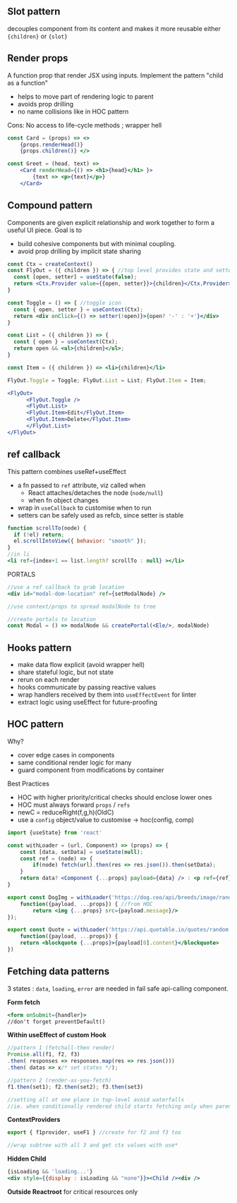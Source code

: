 ## Slot pattern

decouples component from its content and makes it more reusable
either `{children}` or `{slot}`

## Render props

A function prop that render JSX using inputs. Implement the pattern "child as a function"
- helps to move part of rendering logic to parent
- avoids prop drilling
- no name collisions like in HOC pattern

Cons: No access to life-cycle methods ; wrapper hell

```jsx
const Card = (props) => <>
	{props.renderHead()}
	{props.children()} </>

const Greet = (head, text) => 
	<Card renderHead={() => <h1>{head}</h1> }>
		{text => <p>{text}</p>}
	</Card>
```

## Compound pattern

Components are given explicit relationship and work together to form a useful UI piece. 
Goal is to 
- build cohesive components but with minimal coupling.
- avoid prop drilling by implicit state sharing

```jsx
const Ctx = createContext()
const FlyOut = ({ children }) => { //top level provides state and setter
  const [open, setter] = useState(false);
  return <Ctx.Provider value={{open, setter}}>{children}</Ctx.Provider>
}

const Toggle = () => { //toggle icon
  const { open, setter } = useContext(Ctx);
  return <div onClick={() => setter(!open)}>{open? '-' : '+'}</div>
}

const List = ({ children }) => {
  const { open } = useContext(Ctx);
  return open && <ul>{children}</ul>;
}

const Item = ({ children }) => <li>{children}</li>

FlyOut.Toggle = Toggle; FlyOut.List = List; FlyOut.Item = Item;
```

```jsx
<FlyOut>
      <FlyOut.Toggle />
      <FlyOut.List>
      <FlyOut.Item>Edit</FlyOut.Item>
      <FlyOut.Item>Delete</FlyOut.Item>
      </FlyOut.List>
</FlyOut>
```


## ref callback

This pattern combines useRef+useEffect

- a fn passed to `ref` attribute, viz called when 
	- React attaches/detaches the node (`node/null`) 
	- when fn object changes
- wrap in `useCallback` to customise when to run
- setters can be safely used as refcb, since setter is stable

```jsx
function scrollTo(node) {
  if (!el) return;
  el.scrollIntoView({ behavior: "smooth" });
}
//in li
<li ref={index+1 == list.length? scrollTo : null} ></li>
```

PORTALS
```jsx
//use a ref callback to grab location
<div id="modal-dom-location" ref={setModalNode} />

//use context/props to spread modalNode to tree

//create portals to location
const Modal = () => modalNode && createPortal(<Ele/>, modalNode)
```

## Hooks pattern

- make data flow explicit (avoid wrapper hell)
- share stateful logic, but not state
- rerun on each render
- hooks communicate by passing reactive values
- wrap handlers received by them into `useEffectEvent` for linter
- extract logic using useEffect for future-proofing




## HOC pattern

Why?
- cover edge cases in components
- same conditional render logic for many
- guard component from modifications by container

Best Practices
- HOC with higher priority/critical checks should enclose lower ones
- HOC must always forward `props` / `refs`
- newC = reduceRight(f,g,h)(OldC)
- use a `config` object/value to customise -> hoc(config, comp)

```jsx
import {useState} from 'react'

const withLoader = (url, Component) => (props) => {
	const [data, setData] = useState(null);
	const ref = (node) => {
		if(node) fetch(url).then(res => res.json()).then(setData);
	}
	return data? <Component {...props} payload={data} /> : <p ref={ref}>Loading ....</p>
}

export const DogImg = withLoader('https://dog.ceo/api/breeds/image/random', 
	function({payload, ...props}) { //from HOC
		return <img {...props} src={payload.message}/>
});

export const Quote = withLoader('https://api.quotable.io/quotes/random', 
	function({payload, ...props}) {
	return <blockquote {...props}>{payload[0].content}</blockquote>
})
```

## Fetching data patterns

3 states : `data`, `loading`, `error` are needed in fail safe api-calling component.

__Form fetch__
```jsx
<form onSubmit={handler}>
//don't forget preventDefault()
```

__Within useEffect of custom Hook__
```jsx
//pattern 1 (fetchall-then render)
Promise.all(f1, f2, f3)
.then( responses => responses.map(res => res.json()))
.then( datas => x/* set states */);

//pattern 2 (render-as-you-fetch)
f1.then(set1); f2.then(set2); f3.then(set3) 

//setting all at one place in top-level avoid waterfalls 
//ie. when conditionally rendered child starts fetching only when parent returns it
```

__ContextProviders__
```jsx
export { f1provider, useF1 } //create for f2 and f3 too

//wrap subtree with all 3 and get ctx values with use*
```

__Hidden Child__
```jsx
{isLoading && 'loading...'}
<div style={{display : isLoading && "none"}}><Child /><div />
```

__Outside Reactroot__
for critical resources only 